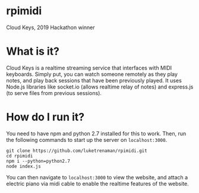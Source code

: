 # rpimidi
Cloud Keys, 2019 Hackathon winner
# What is it?
Cloud Keys is a realtime streaming service that interfaces with MIDI keyboards. Simply put, you can watch someone remotely as they play notes, and play back sessions that have been previously played. It uses Node.js libraries like socket.io (allows realtime relay of notes) and express.js (to serve files from previous sessions).
# How do I run it?
You need to have npm and python 2.7 installed for this to work. Then, run the following commands to start up the server on `localhost:3000`.
```
git clone https://github.com/luketrenaman/rpimidi.git
cd rpimidi
npm i --python=python2.7
node index.js
```
You can then navigate to `localhost:3000` to view the website, and attach a electric piano via midi cable to enable the realtime features of the website.
